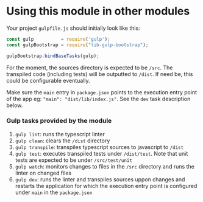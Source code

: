 # Using this module in other modules

Your project `gulpfile.js` should initially look like this:

```js
const gulp          = require('gulp');
const gulpBootstrap = require("lib-gulp-bootstrap");

gulpBootstrap.bindBaseTasks(gulp);

```

For the moment, the sources directory is expected to be `/src`.  The transpiled code (including tests) will be outputted to `/dist`. If need be, this could be configurable eventually.

Make sure the `main` entry in `package.json` points to the execution entry point of the app eg:
`"main": "dist/lib/index.js"`.  See the `dev` task description below.

### Gulp tasks provided by the module ### 
1. `gulp lint`: runs the typescript linter
2. `gulp clean`: clears the `/dist` directory
3. `gulp transpile`: transpiles typescript sources to javascript to `/dist`
4. `gulp test`: executes transpiled tests under `/dist/test`.  Note that unit tests are expected to be under `/src/test/unit`
5. `gulp watch`: monitors changes to files in the `/src` directory and runs the linter on changed files
6. `gulp dev`: runs the linter and transpiles sources uppon changes and restarts the application for which the execution entry point is configured under `main` in the `package.json`